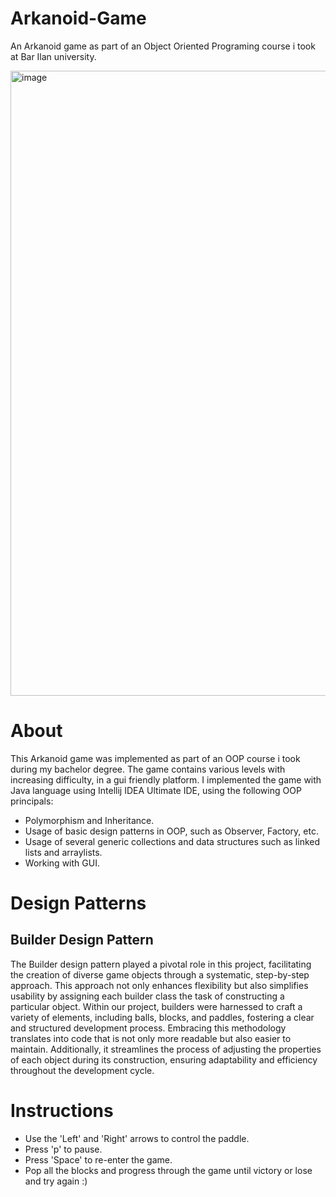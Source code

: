 # Arkanoid-Game
An Arkanoid game as part of an Object Oriented Programing course i took at Bar Ilan university.

<img width="1000" alt="image" src="https://user-images.githubusercontent.com/112869076/194752772-add97d2f-8789-41fb-a4f1-ef3d8fbc9349.png">

<h1>About</h1>

This Arkanoid game was implemented as part of an OOP course i took during my bachelor degree.
The game contains various levels with increasing difficulty, in a gui friendly platform.
I implemented the game with Java language using Intellij IDEA Ultimate IDE, using the following OOP principals:

* Polymorphism and Inheritance.
* Usage of basic design patterns in OOP, such as Observer, Factory, etc.
* Usage of several generic collections and data structures such as linked lists and arraylists.
* Working with GUI.

<h1>Design Patterns</h1>
<h2>Builder Design Pattern</h2>

The Builder design pattern played a pivotal role in this project, facilitating the creation of diverse game objects through a systematic, step-by-step approach. This approach not only enhances flexibility but also simplifies usability by assigning each builder class the task of constructing a particular object. Within our project, builders were harnessed to craft a variety of elements, including balls, blocks, and paddles, fostering a clear and structured development process.
Embracing this methodology translates into code that is not only more readable but also easier to maintain. Additionally, it streamlines the process of adjusting the properties of each object during its construction, ensuring adaptability and efficiency throughout the development cycle.

<h1>Instructions </h1>

* Use the 'Left' and 'Right' arrows to control the paddle.
* Press 'p' to pause.
* Press 'Space' to re-enter the game.
* Pop all the blocks and progress through the game until victory or lose and try again :)

